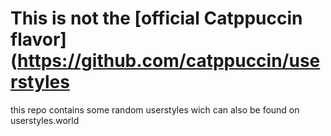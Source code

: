 # This is not the [official Catppuccin flavor](https://github.com/catppuccin/userstyles

this repo contains some random userstyles wich can also be found on userstyles.world 
